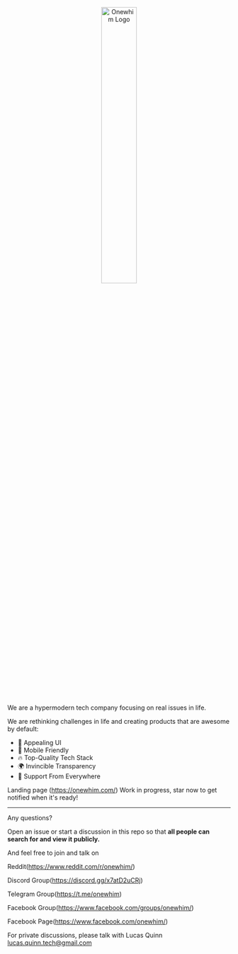 <p align="center">
  <img alt="Onewhim Logo" src="https://cdn.cloudwhim.com/onewhim-logo-name-480.webp" style="max-width: 200 px; width: 40%; min-width: 150 px;"/>
</p>

We are a hypermodern tech company focusing on real issues in life.

We are rethinking challenges in life and creating products that are awesome by default:

- 🦋 Appealing UI
- 📱 Mobile Friendly
- 🔥 Top-Quality Tech Stack
- 🌍 Invincible Transparency
- 🥳 Support From Everywhere

Landing page (<https://onewhim.com/>) Work in progress, star now to get notified when it's ready!

---

Any questions?

Open an issue or start a discussion in this repo so that **all people can search for and view it publicly.**

And feel free to join and talk on

Reddit(<https://www.reddit.com/r/onewhim/>)

Discord Group(<https://discord.gg/x7atD2uCRj>)

Telegram Group(<https://t.me/onewhim>)

Facebook Group(<https://www.facebook.com/groups/onewhim/>)

Facebook Page(<https://www.facebook.com/onewhim/>)

For private discussions, please talk with Lucas Quinn <lucas.quinn.tech@gmail.com>
